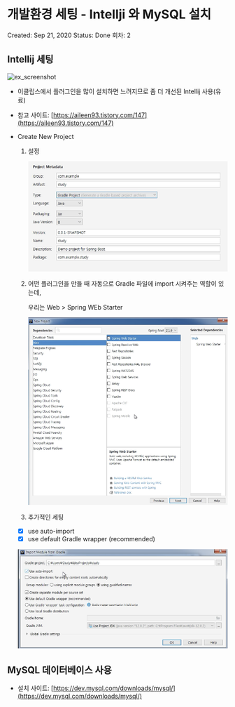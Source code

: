 # 개발환경 세팅 - Intellji 와 MySQL 설치

Created: Sep 21, 2020
Status: Done
회차: 2

## Intellij 세팅

![ex_screenshot](./img/screenshot.png)

- 이클립스에서 플러그인을 많이 설치하면 느려지므로 좀 더 개선된 Intellij 사용(유료)
- 참고 사이트: [https://aileen93.tistory.com/147](https://aileen93.tistory.com/147)
- Create New Project
    1. 설정

        ![img1](./img/1.png)

    2. 어떤 플러그인을 만들 때 자동으로 Gradle 파일에 import 시켜주는 역할이 있는데, 

        우리는 Web > Spring WEb Starter

        ![img2](./img/2.png)

    3. 추가적인 세팅

    - [x]  use auto-import
    - [x]  use default Gradle wrapper (recommended)

    ![img3](./img/3.png)

## MySQL 데이터베이스 사용

- 설치 사이트: [https://dev.mysql.com/downloads/mysql/](https://dev.mysql.com/downloads/mysql/)

